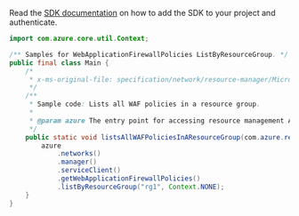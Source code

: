 Read the [SDK documentation](https://github.com/Azure/azure-sdk-for-java/blob/azure-resourcemanager_2.11.0/sdk/resourcemanager/azure-resourcemanager/README.md) on how to add the SDK to your project and authenticate.

```java
import com.azure.core.util.Context;

/** Samples for WebApplicationFirewallPolicies ListByResourceGroup. */
public final class Main {
    /*
     * x-ms-original-file: specification/network/resource-manager/Microsoft.Network/stable/2021-05-01/examples/WafListPolicies.json
     */
    /**
     * Sample code: Lists all WAF policies in a resource group.
     *
     * @param azure The entry point for accessing resource management APIs in Azure.
     */
    public static void listsAllWAFPoliciesInAResourceGroup(com.azure.resourcemanager.AzureResourceManager azure) {
        azure
            .networks()
            .manager()
            .serviceClient()
            .getWebApplicationFirewallPolicies()
            .listByResourceGroup("rg1", Context.NONE);
    }
}
```
